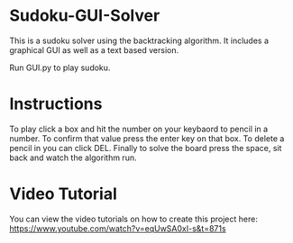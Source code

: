 # Sudoku-GUI-Solver
This is a sudoku solver using the backtracking algorithm. It includes a graphical GUI as well as a text based version.

Run GUI.py to play sudoku. 

# Instructions
To play click a box and hit the number on your keybaord to pencil in a number. To confirm that value press the enter key on that box. To delete a pencil in you can click DEL. Finally to solve the board press the space, sit back and watch the algorithm run.

# Video Tutorial

You can view the video tutorials on how to create this project here: https://www.youtube.com/watch?v=eqUwSA0xI-s&t=871s
